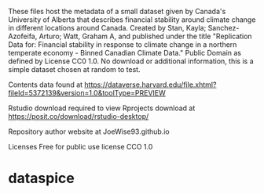 These files host the metadata of a small dataset given by Canada's University of Alberta that describes financial stability around climate change in different locations around Canada. Created by Stan, Kayla; Sanchez-Azofeifa, Arturo; Watt, Graham A, and published under the title "Replication Data for: Financial stability in response to climate change in a northern temperate economy - Binned Canadian Climate Data." Public Domain as defined by License CC0 1.0.
No download or additional information, this is a simple dataset chosen at random to test.

Contents data found at https://dataverse.harvard.edu/file.xhtml?fileId=5372139&version=1.0&toolType=PREVIEW

Rstudio download required to view Rprojects
download at https://posit.co/download/rstudio-desktop/

Repository author website at JoeWise93.github.io

Licenses
Free for public use license CCO 1.0

# dataspice
